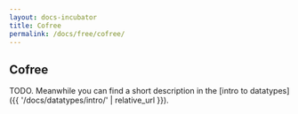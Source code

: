 ```yaml
---
layout: docs-incubator
title: Cofree
permalink: /docs/free/cofree/
---
```


## Cofree





TODO. Meanwhile you can find a short description in the [intro to datatypes]({{ '/docs/datatypes/intro/' | relative_url }}).
